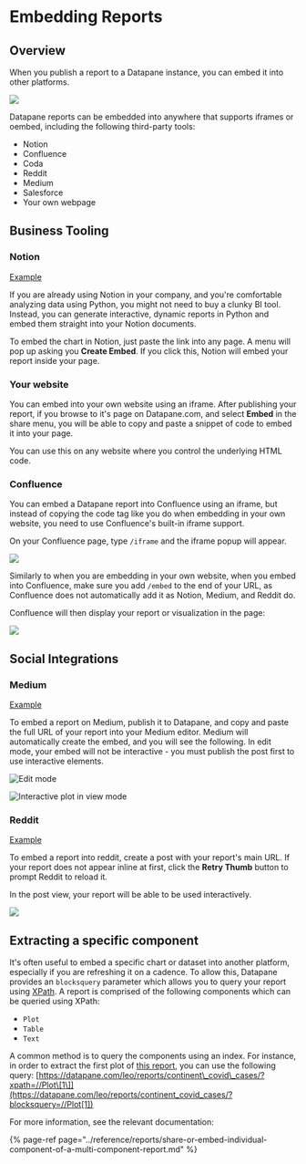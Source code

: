# Embedding Reports

## Overview

When you publish a report to a Datapane instance, you can embed it into other platforms. 

![](../.gitbook/assets/image%20%28107%29.png)

Datapane reports can be embedded into anywhere that supports iframes or oembed, including the following third-party tools:

* Notion
* Confluence
* Coda
* Reddit
* Medium
* Salesforce
* Your own webpage

## Business Tooling

### Notion

[Example ](https://www.notion.so/datapane/Google-Trends-Dashboard-929a1cd8612c4983ab10e2eaaeccb339)

If you are already using Notion in your company, and you're comfortable analyzing data using Python, you might not need to buy a clunky BI tool. Instead, you can generate interactive, dynamic reports in Python and embed them straight into your Notion documents.

To embed the chart in Notion, just paste the link into any page. A menu will pop up asking you **Create Embed**. If you click this, Notion will embed your report inside your page.

### Your website

You can embed into your own website using an iframe. After publishing your report, if you browse to it's page on Datapane.com, and select **Embed** in the share menu, you will be able to copy and paste a snippet of code to embed it into your page.

You can use this on any website where you control the underlying HTML code.

### Confluence 

You can embed a Datapane report into Confluence using an iframe, but instead of copying the code tag like you do when embedding in your own website, you need to use Confluence's built-in iframe support.

On your Confluence page, type `/iframe` and the iframe popup will appear.

![](../.gitbook/assets/image%20%28100%29.png)

Similarly to when you are embedding in your own website, when you embed into Confluence, make sure you add `/embed` to the end of your URL, as Confluence does not automatically add it as Notion, Medium, and Reddit do.

Confluence will then display your report or visualization in the page:

![](../.gitbook/assets/image%20%28110%29.png)

## Social Integrations

### Medium

[Example ](https://medium.com/@leo_26134/embedding-with-datapane-366e60434b5f)

To embed a report on Medium, publish it to Datapane, and copy and paste the full URL of your report into your Medium editor. Medium will automatically create the embed, and you will see the following. In edit mode, your embed will not be interactive - you must publish the post first to use interactive elements.

![Edit mode](../.gitbook/assets/image%20%2893%29.png)

![Interactive plot in view mode](../.gitbook/assets/image%20%2892%29.png)

### Reddit

[Example](https://old.reddit.com/r/dataisbeautiful/comments/h7nspg/oc_when_the_bookies_were_wrong_premier_league/)

To embed a report into reddit, create a post with your report's main URL. If your report does not appear inline at first, click the **Retry Thumb** button to prompt Reddit to reload it.

In the post view, your report will be able to be used interactively.

![](../.gitbook/assets/image%20%2894%29.png)

## Extracting a specific component 

It's often useful to embed a specific chart or dataset into another platform, especially if you are refreshing it on a cadence. To allow this, Datapane provides an `blocksquery` parameter which allows you to query your report using [XPath](https://developer.mozilla.org/en-US/docs/Web/XPath). A report is comprised of the following components which can be queried using XPath:

* `Plot`
* `Table`
* `Text`

A common method is to query the components using an index. For instance, in order to extract the first plot of [this report](https://datapane.com/leo/reports/continent_covid_cases), you can use the following query: [https://datapane.com/leo/reports/continent\_covid\_cases/?xpath=//Plot\[1\]](https://datapane.com/leo/reports/continent_covid_cases/?blocksquery=//Plot[1])

For more information, see the relevant documentation:

{% page-ref page="../reference/reports/share-or-embed-individual-component-of-a-multi-component-report.md" %}




